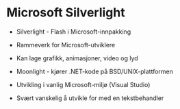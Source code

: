 # Microsoft Silverlight #

* Silverlight - Flash i Microsoft-innpakking
* Rammeverk for Microsoft-utviklere
* Kan lage grafikk, animasjoner, video og lyd

* Moonlight - kjører .NET-kode på BSD/UNIX-plattformen

* Utvikling i vanlig Microsoft-miljø (Visual Studio)
* Svært vanskelig å utvikle for med en tekstbehandler
